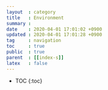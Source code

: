 ```yaml
---
layout  : category
title   : Environment
summary : 
date    : 2020-04-01 17:01:02 +0900
updated : 2020-04-01 17:01:28 +0900
tag     : navigation
toc     : true
public  : true
parent  : [[index-s]]
latex   : false
---
```

* TOC
{:toc}
